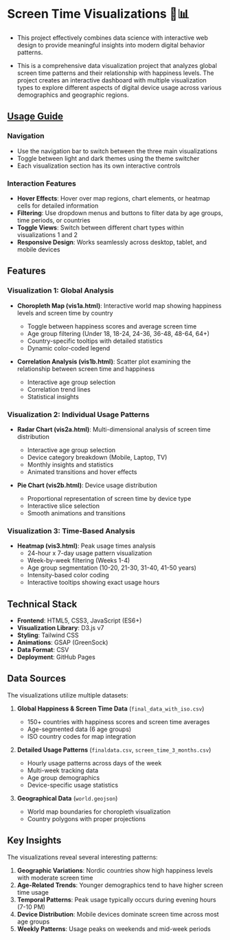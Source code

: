 # Screen Time Visualizations 📱📊

- This project effectively combines data science with interactive web design to provide meaningful insights into modern digital behavior patterns.

- This is a comprehensive data visualization project that analyzes global screen time patterns and their relationship with happiness levels. The project creates an interactive dashboard with multiple visualization types to explore different aspects of digital device usage across various demographics and geographic regions.



## [Usage Guide](https://youtu.be/mxZurvgmbfA?feature=shared)

### Navigation
- Use the navigation bar to switch between the three main visualizations
- Toggle between light and dark themes using the theme switcher
- Each visualization section has its own interactive controls

### Interaction Features
- **Hover Effects**: Hover over map regions, chart elements, or heatmap cells for detailed information
- **Filtering**: Use dropdown menus and buttons to filter data by age groups, time periods, or countries
- **Toggle Views**: Switch between different chart types within visualizations 1 and 2
- **Responsive Design**: Works seamlessly across desktop, tablet, and mobile devices

## Features

### Visualization 1: Global Analysis
- **Choropleth Map (vis1a.html)**: Interactive world map showing happiness levels and screen time by country
  - Toggle between happiness scores and average screen time
  - Age group filtering (Under 18, 18-24, 24-36, 36-48, 48-64, 64+)
  - Country-specific tooltips with detailed statistics
  - Dynamic color-coded legend

- **Correlation Analysis (vis1b.html)**: Scatter plot examining the relationship between screen time and happiness
  - Interactive age group selection
  - Correlation trend lines
  - Statistical insights

### Visualization 2: Individual Usage Patterns  
- **Radar Chart (vis2a.html)**: Multi-dimensional analysis of screen time distribution
  - Interactive age group selection
  - Device category breakdown (Mobile, Laptop, TV)
  - Monthly insights and statistics
  - Animated transitions and hover effects

- **Pie Chart (vis2b.html)**: Device usage distribution
  - Proportional representation of screen time by device type
  - Interactive slice selection
  - Smooth animations and transitions

### Visualization 3: Time-Based Analysis
- **Heatmap (vis3.html)**: Peak usage times analysis
  - 24-hour x 7-day usage pattern visualization
  - Week-by-week filtering (Weeks 1-4)
  - Age group segmentation (10-20, 21-30, 31-40, 41-50 years)
  - Intensity-based color coding
  - Interactive tooltips showing exact usage hours

## Technical Stack

- **Frontend**: HTML5, CSS3, JavaScript (ES6+)
- **Visualization Library**: D3.js v7
- **Styling**: Tailwind CSS
- **Animations**: GSAP (GreenSock)
- **Data Format**: CSV
- **Deployment**: GitHub Pages

## Data Sources

The visualizations utilize multiple datasets:

1. **Global Happiness & Screen Time Data** (`final_data_with_iso.csv`)
   - 150+ countries with happiness scores and screen time averages
   - Age-segmented data (6 age groups)
   - ISO country codes for map integration

2. **Detailed Usage Patterns** (`finaldata.csv`, `screen_time_3_months.csv`)
   - Hourly usage patterns across days of the week
   - Multi-week tracking data
   - Age group demographics
   - Device-specific usage statistics

3. **Geographical Data** (`world.geojson`)
   - World map boundaries for choropleth visualization
   - Country polygons with proper projections

## Key Insights

The visualizations reveal several interesting patterns:

1. **Geographic Variations**: Nordic countries show high happiness levels with moderate screen time
2. **Age-Related Trends**: Younger demographics tend to have higher screen time usage
3. **Temporal Patterns**: Peak usage typically occurs during evening hours (7-10 PM)
4. **Device Distribution**: Mobile devices dominate screen time across most age groups
5. **Weekly Patterns**: Usage peaks on weekends and mid-week periods


